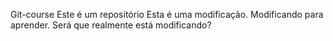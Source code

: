 Git-course
Este é um repositório
Esta é uma modificação.
Modificando para aprender.
Será que realmente está modificando?

